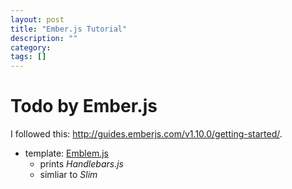 ```yaml
---
layout: post
title: "Ember.js Tutorial"
description: ""
category: 
tags: []
---
```


# Todo by Ember.js

I followed this: <http://guides.emberjs.com/v1.10.0/getting-started/>.

- template: [Emblem.js](https://github.com/machty/emblem.js)
  - prints _Handlebars.js_
  - simliar to _Slim_
